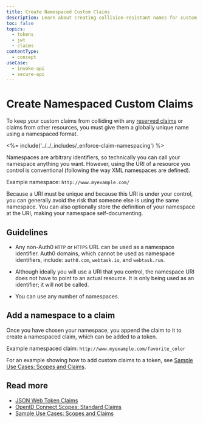 ```yaml
---
title: Create Namespaced Custom Claims
description: Learn about creating collision-resistant names for custom claims by using namespacing.
toc: false
topics:
  - tokens
  - jwt
  - claims
contentType:
  - concept
useCase:
  - invoke-api
  - secure-api
---
```

# Create Namespaced Custom Claims

To keep your custom claims from colliding with any [reserved claims](/tokens/concepts/jwt-claims#reserved-claims) or claims from other resources, you must give them a globally unique name using a namespaced format.

<%= include('../../_includes/_enforce-claim-namespacing') %>

Namespaces are arbitrary identifiers, so technically you can call your namespace anything you want. However, using the URI of a resource you control is conventional (following the way XML namespaces are defined).

Example namespace:
`http://www.myexample.com/`

Because a URI must be unique and because this URI is under your control, you can generally avoid the risk that someone else is using the same namespace. You can also optionally store the definition of your namespace at the URI, making your namespace self-documenting.

## Guidelines

* Any non-Auth0 `HTTP` or `HTTPS` URL can be used as a namespace identifier. Auth0 domains, which cannot be used as namespace identifiers, include: `auth0.com`, `webtask.io`, and `webtask.run`.

* Although ideally you will use a URI that you control, the namespace URI does not have to point to an actual resource. It is only being used as an identifier; it will not be called.

* You can use any number of namespaces.

## Add a namespace to a claim

Once you have chosen your namespace, you append the claim to it to create a namespaced claim, which can be added to a token.

Example namespaced claim:
`http://www.myexample.com/favorite_color`

For an example showing how to add custom claims to a token, see [Sample Use Cases: Scopes and Claims](/scopes/current/sample-use-cases#add-custom-claims-to-a-token).

## Read more

* [JSON Web Token Claims](/tokens/concepts/jwt-claims)
* [OpenID Connect Scopes: Standard Claims](/scopes/current/oidc-scopes#standard-claims)
* [Sample Use Cases: Scopes and Claims](/scopes/current/sample-use-cases)